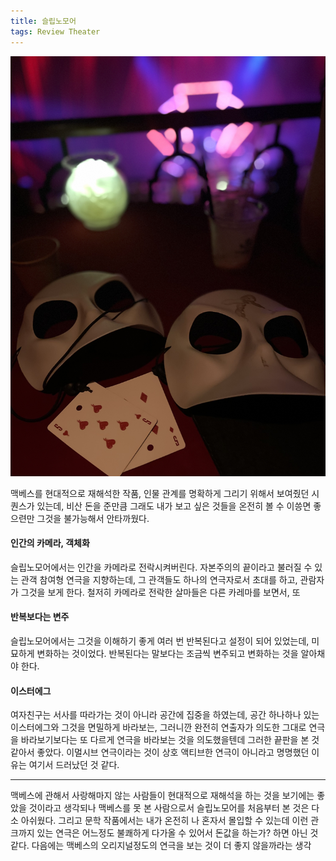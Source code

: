 ```yaml
---
title: 슬립노모어
tags: Review Theater
---
```


![image](/assets/images/250912_슬립노모어.jpeg)

맥베스를 현대적으로 재해석한 작품, 인물 관계를 명확하게 그리기 위해서 보여줬던 시퀀스가 있는데, 비산 돈을 준만큼 그래도 내가 보고 싶은 것들을 온전히 볼 수 이씅면 좋으련만 그것을 불가능해서 안타까웠다.

#### 인간의 카메라, 객체화
 슬립노모어에서는 인간을 카메라로 전락시켜버린다. 자본주의의 끝이라고 불러질 수 있는 관객 참여형 연극을 지향하는데, 그 관객들도 하나의 연극자로서 초대를 하고, 관람자가 그것을 보게 한다. 철저히 카메라로 전락한 살마들은 다른 카레마를 보면서, 또 


#### 반복보다는 변주
  슬립노모어에서는 그것을 이해하기 좋게 여러 번 반복된다고 설정이 되어 있었는데, 미묘하게 변화하는 것이었다. 반복된다는 말보다는 조금씩 변주되고 변화하는 것을 알아채야 한다.

#### 이스터에그
 여자친구는 서사를 따라가는 것이 아니라 공간에 집중을 하였는데, 공간 하나하나 있는 이스터에그와 그것을 면밀하게 바라보는, 그러니깐 완전히 연출자가 의도한 그대로 연극을 바라보기보다는 또 다르게 연극을 바라보는 것을 의도했을텐데 그러한 끝판을 본 것 같아서 좋았다. 이멀시브 연극이라는 것이 상호 액티브한 연극이 아니라고 명명했던 이유는 여기서 드러났던 것 같다.

---

맥베스에 관해서 사랑해마지 않는 사람들이 현대적으로 재해석을 하는 것을 보기에는 좋았을 것이라고 생각되나 맥베스를 못 본 사람으로서 슬립노모어를 처음부터 본 것은 다소 아쉬웠다. 그리고 문학 작품에서는 내가 온전히 나 혼자서 몰입할 수 있는데 이런 관크까지 있는 연극은 어느정도 불쾌하게 다가올 수 있어서 돈값을 하는가? 하면 아닌 것 같다. 다음에는 맥베스의 오리지널정도의 연극을 보는 것이 더 좋지 않을까라는 생각